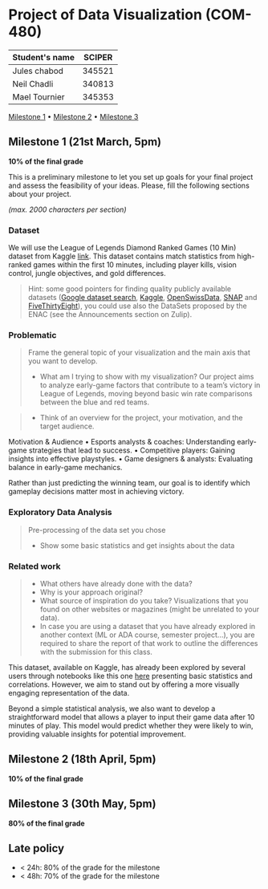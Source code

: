 # Project of Data Visualization (COM-480)

| Student's name | SCIPER |
| -------------- | ------ |
| Jules chabod |345521 |
| Neil Chadli | 340813 |
| Mael Tournier | 345353 |

[Milestone 1](#milestone-1) • [Milestone 2](#milestone-2) • [Milestone 3](#milestone-3)

## Milestone 1 (21st March, 5pm)

**10% of the final grade**

This is a preliminary milestone to let you set up goals for your final project and assess the feasibility of your ideas.
Please, fill the following sections about your project.

*(max. 2000 characters per section)*

### Dataset
We will use the League of Legends Diamond Ranked Games (10 Min) dataset from Kaggle [link](https://www.kaggle.com/datasets/bobbyscience/league-of-legends-diamond-ranked-games-10-min). This dataset contains match statistics from high-ranked games within the first 10 minutes, including player kills, vision control, jungle objectives, and gold differences.

>
> Hint: some good pointers for finding quality publicly available datasets ([Google dataset search](https://datasetsearch.research.google.com/), [Kaggle](https://www.kaggle.com/datasets), [OpenSwissData](https://opendata.swiss/en/), [SNAP](https://snap.stanford.edu/data/) and [FiveThirtyEight](https://data.fivethirtyeight.com/)), you could use also the DataSets proposed by the ENAC (see the Announcements section on Zulip).

### Problematic

> Frame the general topic of your visualization and the main axis that you want to develop.
> - What am I trying to show with my visualization?
Our project aims to analyze early-game factors that contribute to a team’s victory in League of Legends, moving beyond basic win rate comparisons between the blue and red teams.

> - Think of an overview for the project, your motivation, and the target audience.

Motivation & Audience
	•	Esports analysts & coaches: Understanding early-game strategies that lead to success.
	•	Competitive players: Gaining insights into effective playstyles.
	•	Game designers & analysts: Evaluating balance in early-game mechanics.

Rather than just predicting the winning team, our goal is to identify which gameplay decisions matter most in achieving victory.


### Exploratory Data Analysis

> Pre-processing of the data set you chose
> - Show some basic statistics and get insights about the data

### Related work


> - What others have already done with the data?
> - Why is your approach original?
> - What source of inspiration do you take? Visualizations that you found on other websites or magazines (might be unrelated to your data).
> - In case you are using a dataset that you have already explored in another context (ML or ADA course, semester project...), you are required to share the report of that work to outline the differences with the submission for this class.

This dataset, available on Kaggle, has already been explored by several users through notebooks like this one [here](https://www.kaggle.com/code/servietsky/league-of-legends-what-to-do-in-first-10-min) presenting basic statistics and correlations. However, we aim to stand out by offering a more visually engaging representation of the data.

Beyond a simple statistical analysis, we also want to develop a straightforward model that allows a player to input their game data after 10 minutes of play. This model would predict whether they were likely to win, providing valuable insights for potential improvement.


## Milestone 2 (18th April, 5pm)

**10% of the final grade**


## Milestone 3 (30th May, 5pm)

**80% of the final grade**


## Late policy

- < 24h: 80% of the grade for the milestone
- < 48h: 70% of the grade for the milestone

